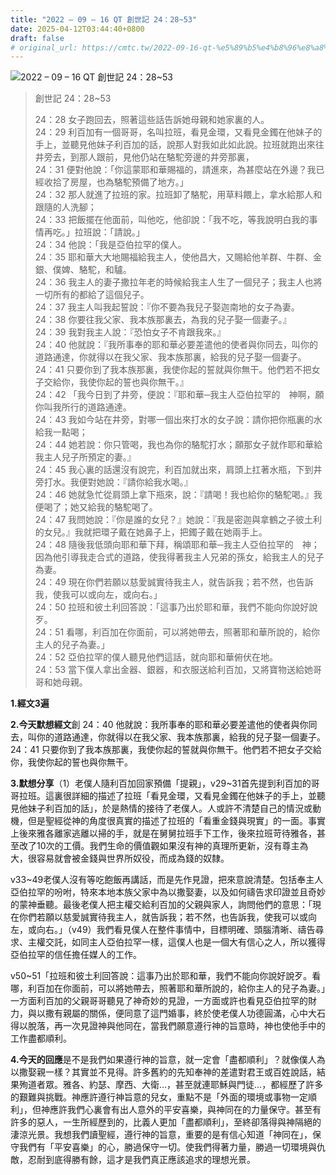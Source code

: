 ```yaml
---
title: "2022 – 09 – 16 QT 創世記 24：28~53"
date: 2025-04-12T03:44:40+0800
draft: false
# original_url: https://cmtc.tw/2022-09-16-qt-%e5%89%b5%e4%b8%96%e8%a8%98-24%ef%bc%9a2853
---
```


![2022 – 09 – 16 QT 創世記 24：28~53](/images/qt.jpg  "2022 – 09 – 16 QT 創世記 24：28~53")

> 創世記 24：28~53
>
> 24：28 女子跑回去，照著這些話告訴她母親和她家裏的人。  
> 24：29 利百加有一個哥哥，名叫拉班，看見金環，又看見金鐲在他妹子的手上，並聽見他妹子利百加的話，說那人對我如此如此說。拉班就跑出來往井旁去，到那人跟前，見他仍站在駱駝旁邊的井旁那裏，  
> 24：31 便對他說：「你這蒙耶和華賜福的，請進來，為甚麼站在外邊？我已經收拾了房屋，也為駱駝預備了地方。」  
> 24：32 那人就進了拉班的家。拉班卸了駱駝，用草料餵上，拿水給那人和跟隨的人洗腳；  
> 24：33 把飯擺在他面前，叫他吃，他卻說：「我不吃，等我說明白我的事情再吃。」拉班說：「請說。」  
> 24：34 他說：「我是亞伯拉罕的僕人。  
> 24：35 耶和華大大地賜福給我主人，使他昌大，又賜給他羊群、牛群、金銀、僕婢、駱駝，和驢。  
> 24：36 我主人的妻子撒拉年老的時候給我主人生了一個兒子；我主人也將一切所有的都給了這個兒子。  
> 24：37 我主人叫我起誓說：『你不要為我兒子娶迦南地的女子為妻。  
> 24：38 你要往我父家、我本族那裏去，為我的兒子娶一個妻子。』  
> 24：39 我對我主人說：『恐怕女子不肯跟我來。』  
> 24：40 他就說：『我所事奉的耶和華必要差遣他的使者與你同去，叫你的道路通達，你就得以在我父家、我本族那裏，給我的兒子娶一個妻子。  
> 24：41 只要你到了我本族那裏，我使你起的誓就與你無干。他們若不把女子交給你，我使你起的誓也與你無干。』  
> 24：42 「我今日到了井旁，便說：『耶和華─我主人亞伯拉罕的　神啊，願你叫我所行的道路通達。  
> 24：43 我如今站在井旁，對哪一個出來打水的女子說：請你把你瓶裏的水給我一點喝；  
> 24：44 她若說：你只管喝，我也為你的駱駝打水；願那女子就作耶和華給我主人兒子所預定的妻。』  
> 24：45 我心裏的話還沒有說完，利百加就出來，肩頭上扛著水瓶，下到井旁打水。我便對她說：『請你給我水喝。』  
> 24：46 她就急忙從肩頭上拿下瓶來，說：『請喝！我也給你的駱駝喝。』我便喝了；她又給我的駱駝喝了。  
> 24：47 我問她說：『你是誰的女兒？』她說：『我是密迦與拿鶴之子彼土利的女兒。』我就把環子戴在她鼻子上，把鐲子戴在她兩手上。  
> 24：48 隨後我低頭向耶和華下拜，稱頌耶和華─我主人亞伯拉罕的　神；因為他引導我走合式的道路，使我得著我主人兄弟的孫女，給我主人的兒子為妻。  
> 24：49 現在你們若願以慈愛誠實待我主人，就告訴我；若不然，也告訴我，使我可以或向左，或向右。」  
> 24：50 拉班和彼土利回答說：「這事乃出於耶和華，我們不能向你說好說歹。  
> 24：51 看哪，利百加在你面前，可以將她帶去，照著耶和華所說的，給你主人的兒子為妻。」  
> 24：52 亞伯拉罕的僕人聽見他們這話，就向耶和華俯伏在地。  
> 24：53 當下僕人拿出金器、銀器，和衣服送給利百加，又將寶物送給她哥哥和她母親。

**1.經文3遍**

**2.今天默想經文**創 24：40 他就說：我所事奉的耶和華必要差遣他的使者與你同去，叫你的道路通達，你就得以在我父家、我本族那裏，給我的兒子娶一個妻子。  
24：41 只要你到了我本族那裏，我使你起的誓就與你無干。他們若不把女子交給你，我使你起的誓也與你無干。

**3.默想分享**（1）老僕人隨利百加回家預備「提親」，v29~31首先提到利百加的哥哥拉班。這裏很詳細的描述了拉班「看見金環，又看見金鐲在他妹子的手上，並聽見他妹子利百加的話」，於是熱情的接待了老僕人。人或許不清楚自己的情況或動機，但是聖經從神的角度很真實的描述了拉班的「看重金錢與現實」的一面。事實上後來雅各離家逃離以掃的手，就是在舅舅拉班手下工作，後來拉班苛待雅各，甚至改了10次的工價。我們生命的價值觀如果沒有神的真理所更新，沒有尊主為大，很容易就會被金錢與世界所奴役，而成為錢的奴隸。

v33~49老僕人沒有等吃飽飯再講話，而是先作見證，把來意說清楚。包括奉主人亞伯拉罕的吩咐，特來本地本族父家中為以撒娶妻，以及如何禱告求印證並且奇妙的蒙神垂聽。最後老僕人把主權交給利百加的父親與家人，詢問他們的意思：「現在你們若願以慈愛誠實待我主人，就告訴我；若不然，也告訴我，使我可以或向左，或向右。」（v49）我們看見僕人在整件事情中，目標明確、頭腦清晰、禱告尋求、主權交託，如同主人亞伯拉罕一樣，這僕人也是一個大有信心之人，所以獲得亞伯拉罕的信任擔任媒人的工作。

v50~51「拉班和彼土利回答說：這事乃出於耶和華，我們不能向你說好說歹。看哪，利百加在你面前，可以將她帶去，照著耶和華所說的，給你主人的兒子為妻。」一方面利百加的父親哥哥聽見了神奇妙的見證，一方面或許也看見亞伯拉罕的財力，與以撒有親屬的關係，便同意了這門婚事，終於使老僕人功德圓滿，心中大石得以脫落，再一次見證神與他同在，當我們願意遵行神的旨意時，神也使他手中的工作盡都順利。

**4.今天的回應**是不是我們如果遵行神的旨意，就一定會「盡都順利」？就像僕人為以撒娶親一樣？其實並不見得。許多舊約的先知奉神的差遣對君王或百姓說話，結果殉道者眾。雅各、約瑟、摩西、大衛…，甚至就連耶穌與門徒…，都經歷了許多的艱難與挑戰。神應許遵行神旨意的兒女，重點不是「外面的環境或事物一定順利」，但神應許我們心裏會有出人意外的平安喜樂，與神同在的力量保守。甚至有許多的惡人，一生所經歷到的，比義人更加「盡都順利」，至終卻落得與神隔絕的淒涼光景。我想我們讀聖經，遵行神的旨意，重要的是有信心知道「神同在」，保守我們有「平安喜樂」的心，勝過保守一切。使我們得著力量，勝過一切環境與仇敵，忍耐到底得勝有餘，這才是我們真正應該追求的理想光景。